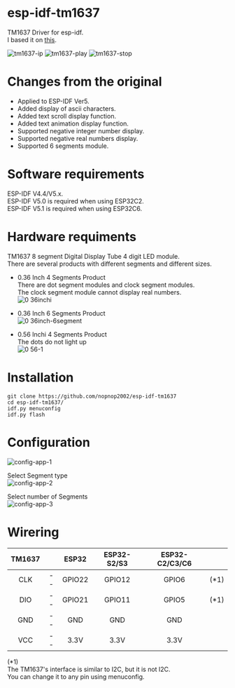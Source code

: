 # esp-idf-tm1637
TM1637 Driver for esp-idf.   
I based it on [this](https://github.com/petrows/esp-32-tm1637).   

![tm1637-ip](https://github.com/nopnop2002/esp-idf-tm1637/assets/6020549/15cb623d-2298-4344-a9c7-f573cb0255cd)
![tm1637-play](https://github.com/nopnop2002/esp-idf-tm1637/assets/6020549/bb98913e-f5e5-4f17-8d12-4cd9f16518f7)
![tm1637-stop](https://github.com/nopnop2002/esp-idf-tm1637/assets/6020549/b1928da8-c461-4772-8d33-8f82175c5f54)

# Changes from the original
- Applied to ESP-IDF Ver5.   
- Added display of ascii characters.   
- Added text scroll display function.   
- Added text animation display function.   
- Supported negative integer number display.   
- Supported negative real numbers display.   
- Supported 6 segments module.   

# Software requirements
ESP-IDF V4.4/V5.x.   
ESP-IDF V5.0 is required when using ESP32C2.   
ESP-IDF V5.1 is required when using ESP32C6.   

# Hardware requiments
TM1637 8 segment Digital Display Tube 4 digit LED module.   
There are several products with different segments and different sizes.   
- 0.36 Inch 4 Segments Product   
 There are dot segment modules and clock segment modules.   
 The clock segment module cannot display real numbers.   
![0 36inchi](https://github.com/nopnop2002/esp-idf-tm1637/assets/6020549/856f23ed-d198-4f68-b2a1-f085d59c0e11)

- 0.36 Inch 6 Segments Product   
![0 36inch-6segment](https://github.com/nopnop2002/esp-idf-tm1637/assets/6020549/b3bf7b07-1f64-44ac-9ee7-a5fd159bb657)

- 0.56 Inchi 4 Segments Product   
 The dots do not light up   
![0 56-1](https://github.com/nopnop2002/esp-idf-tm1637/assets/6020549/54afb3f0-c6dc-46a4-9b77-6809cd70e2e8)

# Installation
```
git clone https://github.com/nopnop2002/esp-idf-tm1637
cd esp-idf-tm1637/
idf.py menuconfig
idf.py flash
```

# Configuration   

![config-app-1](https://github.com/nopnop2002/esp-idf-tm1637/assets/6020549/da9fad9b-f510-4a02-84a5-af44d588aa97)

Select Segment type   
![config-app-2](https://github.com/nopnop2002/esp-idf-tm1637/assets/6020549/6a5b0c7c-32bd-4ede-b5ba-ff8bf9fba590)

Select number of Segments   
![config-app-3](https://github.com/nopnop2002/esp-idf-tm1637/assets/6020549/f67fc28f-4b7d-4431-a61a-f9f41b453800)

# Wirering

|TM1637||ESP32|ESP32-S2/S3|ESP32-C2/C3/C6||
|:-:|:-:|:-:|:-:|:-:|:-:|
|CLK|--|GPIO22|GPIO12|GPIO6|(*1)|
|DIO|--|GPIO21|GPIO11|GPIO5|(*1)|
|GND|--|GND|GND|GND||
|VCC|--|3.3V|3.3V|3.3V||

(*1)   
The TM1637's interface is similar to I2C, but it is not I2C.   
You can change it to any pin using menuconfig.   
